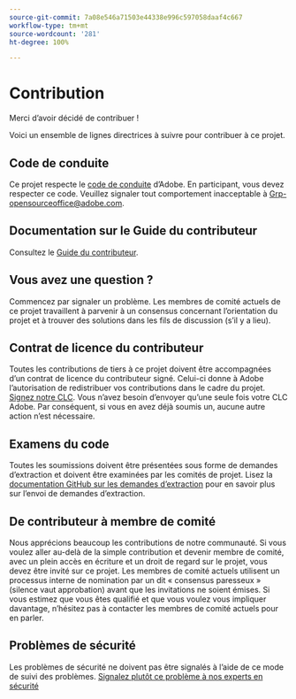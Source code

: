 ```yaml
---
source-git-commit: 7a08e546a71503e44338e996c597058daaf4c667
workflow-type: tm+mt
source-wordcount: '281'
ht-degree: 100%

---
```

# Contribution

Merci d’avoir décidé de contribuer !

Voici un ensemble de lignes directrices à suivre pour contribuer à ce projet.

## Code de conduite

Ce projet respecte le [code de conduite](code-of-conduct.md) d’Adobe. En participant,
vous devez respecter ce code. Veuillez signaler tout comportement inacceptable à
[Grp-opensourceoffice@adobe.com](mailto:Grp-opensourceoffice@adobe.com).

## Documentation sur le Guide du contributeur

Consultez le [Guide du contributeur](https://experienceleague.adobe.com/docs/contributor/contributor-guide/introduction.html?lang=fr).

## Vous avez une question ?

Commencez par signaler un problème. Les membres de comité actuels de ce projet travaillent à parvenir à un consensus
concernant l’orientation du projet et à trouver des solutions
dans les fils de discussion (s’il y a lieu).

## Contrat de licence du contributeur

Toutes les contributions de tiers à ce projet doivent être accompagnées d’un
contrat de licence du contributeur signé. Celui-ci donne à Adobe l’autorisation de redistribuer vos contributions
dans le cadre du projet. [Signez notre CLC](http://opensource.adobe.com/cla.html). Vous n’avez besoin d’envoyer qu’une seule fois votre CLC Adobe. Par conséquent, si vous en avez déjà soumis un,
aucune autre action n’est nécessaire.

## Examens du code

Toutes les soumissions doivent être présentées sous forme de demandes d’extraction et doivent être examinées par les comités de projet. Lisez la [documentation GitHub sur les demandes d’extraction](https://help.github.com/articles/about-pull-requests/)
pour en savoir plus sur l’envoi de demandes d’extraction.

<!--
Lastly, please follow the [pull request template](PULL_REQUEST_TEMPLATE.md) when
submitting a pull request!
-->

## De contributeur à membre de comité

Nous apprécions beaucoup les contributions de notre communauté. Si vous voulez aller au-delà de la simple contribution et devenir membre de comité, avec un plein accès en écriture et un droit de regard sur le projet, vous devez être invité sur ce projet. Les membres de comité actuels utilisent un processus interne de nomination
par un dit « consensus paresseux » (silence vaut approbation) avant que les invitations
ne soient émises. Si vous estimez que vous êtes qualifié et que vous voulez vous impliquer davantage,
n’hésitez pas à contacter les membres de comité actuels pour en parler.

## Problèmes de sécurité

Les problèmes de sécurité ne doivent pas être signalés à l’aide de ce mode de suivi des problèmes. [Signalez plutôt ce problème à nos experts en sécurité](https://helpx.adobe.com/fr/security/alertus.html)

